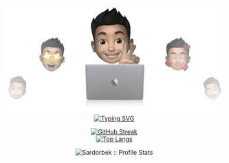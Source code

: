 
<!-- # Sardorbek Akhmedov -->

<p align="center">
<img src="https://raw.githubusercontent.com/leverow/leverow/main/cover_leverow.png" alt="Sardorbek"/>
<a href="https://github.com/pattisoj"><img alt="Typing SVG" src="https://readme-typing-svg.herokuapp.com?font=IBM+Plex+Sans&size=25&duration=4500&color=BCB1F7&center=true&width=500&lines=Hi,+I'm+Sardorbek+Akhmedov+👋;.Net+Enthusiast;Nice+to+meet+you!" /> </a> </p>

<div align="center">

[![GitHub Streak](https://streak-stats.demolab.com/?user=Sardorbecakhmedov&theme=dark)](https://github.com/sardorbekakhmedov/)<br/>
[![Top Langs](https://github-readme-stats.vercel.app/api/top-langs/?username=sardorbekakhmedov&text_color=ffffff&text_bold=true&title_color=e3289c&bg_color=2b213a&card_width=495px)](https://github.com/sardorbekakhmedov/)</div>


<p align="center"><img src="https://github-readme-stats.vercel.app/api?username=Sardorbecakhmedov&show_icons=true&theme=synthwave" alt="Sardorbek :: Profile Stats" /></p>


<!--------------------------------  /// 

<p align="center">
<img src="./cover_leverow.png" alt="Leverow"/>
<a href="https://github.com/pattisoj"><img alt="Typing SVG" src="https://readme-typing-svg.herokuapp.com?font=IBM+Plex+Sans&size=25&duration=4500&color=BCB1F7&center=true&width=500&lines=Hi,+I'm+Azamjon+Bakhriddinov+👋;.Net+Enthusiast;Nice+to+meet+you!" /> </a> </p>

<div align="center">

[![GitHub Streak](https://streak-stats.demolab.com/?user=leverow&theme=dark)](https://github.com/leverow/)<br/>
[![Top Langs](https://github-readme-stats.vercel.app/api/top-langs/?username=leverow&text_color=ffffff&text_bold=true&title_color=e3289c&bg_color=2b213a&card_width=495px&hide=html,css)](https://github.com/leverow/)</div>


<p align="center"><img src="https://github-readme-stats.vercel.app/api?username=Leverow&show_icons=true&theme=synthwave" alt="Leverow :: Profile Stats" /></p>

### ☕ Get in touch
- LinkedIn: <a href = "https://www.linkedin.com/in/leverow/">Azamjon Bakhriddinov</a>
- Telegram: <a href = "https://t.me/leverow">Leverow</a>
- Website: <a href = "https://leverow.uz">Leverow.uz</a>
<br>

  ------------------------------->

